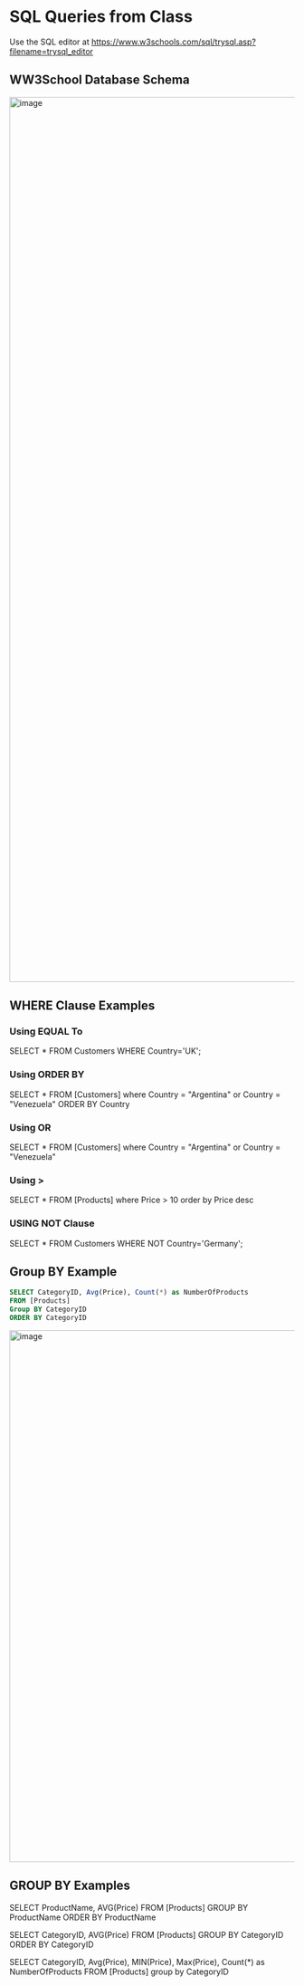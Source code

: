 # SQL Queries from Class

Use the SQL editor at https://www.w3schools.com/sql/trysql.asp?filename=trysql_editor

## WW3School Database Schema
<img width="1563" alt="image" src="https://user-images.githubusercontent.com/3587423/233473990-104d95d7-b0fb-46f0-8f0a-5c901cae633a.png">

## WHERE Clause Examples
### Using EQUAL To 
SELECT * FROM Customers
WHERE Country='UK';

### Using ORDER BY
SELECT * FROM [Customers]
where Country = "Argentina" or Country = "Venezuela"
ORDER BY Country 

### Using OR
SELECT * FROM [Customers]
where Country = "Argentina" or Country = "Venezuela"

### Using >
SELECT * FROM [Products]
where Price > 10
order by Price desc

### USING NOT Clause
SELECT * FROM Customers
WHERE NOT Country='Germany';



## Group BY Example 
``` sql
SELECT CategoryID, Avg(Price), Count(*) as NumberOfProducts
FROM [Products]
Group BY CategoryID
ORDER BY CategoryID
```
<img width="939" alt="image" src="https://user-images.githubusercontent.com/3587423/233473064-b6c8b7b4-e8c7-45ef-b85d-281ecd0c05d2.png">


## GROUP BY Examples

SELECT ProductName, AVG(Price) FROM [Products]
GROUP BY ProductName
ORDER BY ProductName

SELECT CategoryID, AVG(Price) FROM [Products]
GROUP BY CategoryID
ORDER BY CategoryID

SELECT CategoryID, Avg(Price), MIN(Price), Max(Price), Count(*) as NumberOfProducts 
FROM [Products] 
group by CategoryID






